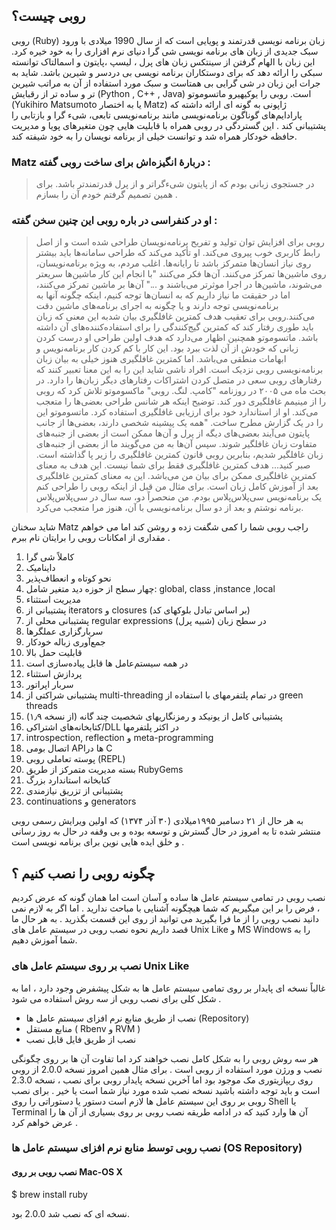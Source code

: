 ## روبی چیست؟
روبی (Ruby) زبان برنامه نویسی قدرتمند و پویایی است که از سال 1990 میلادی با ورود سبک جدیدی از زبان های برنامه نویسی شی گرا دنیای نرم افزاری را به خود خیره کرد. این زبان با الهام گرفتن از سینتکس زبان های پرل ، لیسپ ،پایتون و اسمالتاک توانسته سبکی را ارائه دهد که برای دوستکاران برنامه نویسی بی دردسر و شیرین باشد. شاید به جرات این زبان در شی گرایی بی همتاست و سبک مورد استفاده از آن به مراتب شیرین تر و ساده تر از رقبایش (Python , C++ , Java) است. 
روبی را یوکیهیرو ماتسوموتو (Yukihiro Matsumoto یا به اختصار Matz) ژاپونی به گونه ای ارائه داشته که پارادایم‌های گوناگون برنامه‌نویسی مانند برنامه‌نویسی تابعی، شیء گرا و بازتابی را پشتیبانی کند . این گستردگی در روبی همراه با قابلیت هایی چون متغیرهای پویا و مدیریت حافظه خودکار همراه شد و توانست خیلی از برنامه نویسان را به خود شیفته کند.

### Matz دربارهٔ انگیزه‌اش برای ساخت روبی گفته :
> در جستجوی زبانی بودم که از پایتون شیءگراتر و از پرل قدرتمندتر باشد. برای همین تصمیم گرفتم خودم آن را بسازم .
 
### او در کنفراسی در باره روبی این چنین سخن گفته : 
> روبی برای افزایش توان تولید و تفریح برنامه‌نویسان طراحی شده است و از اصل رابط کاربری خوب پیروی می‌کند. او تأکید می‌کند که طراحی سامانه‌ها باید بیشتر روی نیاز انسان‌ها متمرکز باشد تا رایانه‌ها. اغلب مردم، به ویژه برنامه‌نویسان، روی ماشین‌ها تمرکز می‌کنند. آن‌ها فکر می‌کنند "با انجام این کار ماشین‌ها سریعتر می‌شوند، ماشین‌ها در اجرا موثرتر می‌باشند و ..." آن‌ها بر ماشین تمرکز می‌کنند، اما در حقیقت ما نیاز داریم که به انسان‌ها توجه کنیم، اینکه چگونه آنها به برنامه‌نویسی توجه دارند و یا چگونه به اجرای برنامه‌های ماشین دقت می‌کنند.روبی برای تعقیب هدف کمترین غافلگیری بیان شدبه این معنی که زبان باید طوری رفتار کند که کمترین گیج‌کنندگی را برای استفاده‌کننده‌های آن داشته باشد. ماتسوموتو همچنین اظهار می‌دارد که هدف اولین طراحی او درست کردن زبانی که خودش از آن لذت ببرد بود. این کار با کم کردن کار برنامه‌نویس و ابهامات منطقی می‌باشد. اما کمترین غافلگیری هنوز خیلی به بیان زبان برنامه‌نویسی روبی نزدیک است. افراد ناشی شاید این را به این معنا تعبیر کنند که رفتارهای روبی سعی در متصل کردن اشتراکات رفتارهای دیگر زبان‌ها را دارد. در بحث ماه می ۲۰۰۵ در روزنامه "کامپ. لنگ. روبی" ماکسوموتو تلاش کرد که روبی را از مینیمم غافلگیری دور کند. توضیح اینکه هر شانس طراحی بعضی‌ها را متعجب می‌کند. او از استاندارد خود برای ارزیابی غافلگیری استفاده کرد. ماتسوموتو این را در یک گزارش مطرح ساخت. "همه یک پیشینه شخصی دارند، بعضی‌ها از جانب پایتون می‌آیند بعضی‌های دیگه از پرل و آن‌ها ممکن است از بعضی از جنبه‌های متفاوت زبان غافلگیر شوند. سپس آن‌ها به من می‌گویند ما از بعضی از جنبه‌های زبان غافلگیر شدیم، بنابرین روبی قانون کمترین غافلگیری را زیر پا گذاشته است. صبر کنید... هدف کمترین غافلگیری فقط برای شما نیست. این هدف به معنای کمترین غافلگیری ممکن برای بیان من می‌باشد. این به معنای کمترین غافلگیری بعد از آموزش کامل زبان است. برای مثال من قبل از اینکه روبی را طراحی کنم یک برنامه‌نویس سی‌پلاس‌پلاس بودم. من منحصراً دو، سه سال در سی‌پلاس‌پلاس برنامه نوشتم و بعد از دو سال برنامه‌نویسی با آن، هنوز مرا متعجب می‌کرد.

شاید سخنان Matz راجب روبی شما را کمی شگفت زده و روشن کند اما می خواهم مقداری از امکانات روبی را برایتان نام ببرم .

1. کاملاً شی گرا
2. داینامیک
3. نحو کوتاه و انعطاف‌پذیر
4. چهار سطح از حوزه دید متغیر شامل: global, class ,instance ,local
5. مدیریت استثناء
6. پشتیبانی از iterators و closures (بر اساس تبادل بلوکهای کد)
7. پشتیبانی محلی از regular expressions (شبیه پرل) در سطح زبان
8. سربارگزاری عملگرها
9. جمع‌آوری زباله خودکار
10. قابلیت حمل بالا
11. در همه سیستم‌عامل ها قابل پیاده‌سازی است
12. پردازش استثناء
13. سربار اپراتور
14. پشتیبانی شراکتی از multi-threading در تمام پلتفرمهای با استفاده از green threads
15. پشتیبانی کامل از یونیکد و رمزنگاریهای شخصیت چند گانه (از نسخه ۱٫۹)
16. کتابخانه‌های اشتراکی/DLL در اکثر پلتفرمها
17. introspection, reflection و meta-programming
18. اتصال بومی APIها در C
19. پوسته تعاملی روبی (REPL)
20. بسته مدیریت متمرکز از طریق RubyGems
21. کتابخانه استاندارد بزرگ
22. پشتیبانی از تزریق نیازمندی
23. continuations و generators

به هر حال از ۲۱ دسامبر ۱۹۹۵میلادی (۳۰ آذر ۱۳۷۴) که اولین ویرایش رسمی روبی منتشر شده تا به امروز در حال گسترش و توسعه بوده و بی وقفه در حال به روز رسانی و خلق ایده هایی نوین برای برنامه نویسی است . 

## چگونه روبی را نصب کنیم ؟
نصب روبی در تمامی سیستم عامل ها ساده و آسان است اما همان گونه که عرض کردیم ، فرض را بر این میگیریم که شما هیچگونه آشنایی با مباحث ندارید . اما اگر به لازم نمی دانید نصب روبی را از ما فرا بگیرید می توانید از روی این قسمت بگذرید .
به هر حال ما قصد داریم نحوه نصب روبی در سیستم عامل های Unix Like و MS Windows  را به شما آموزش دهیم.

### نصب بر روی سیستم عامل های Unix Like 
غالباً نسخه ای پایدار بر روی تمامی سیستم عامل ها به شکل پیشفرض وجود دارد ، اما به شکل کلی  برای نصب روبی از سه روش استفاده می شود . 

* نصب از طریق منابع نرم افزای سیستم عامل ها (Repository) 
* منابع مستقل ( Rbenv و RVM ) 
* نصب از طریق فایل قابل نصب

هر سه روش روبی را به شکل کامل نصب خواهند کرد اما تفاوت آن ها بر روی چگونگی نصب و ورژن مورد استفاده از روبی است . برای مثال همین امروز نسخه 2.0.0 از روبی روی ریپازیتوری مک موجود بود اما آخرین نسخه پایدار روبی برای نصب ، نسخه 2.3.0 است و باید توجه داشته باشید نسخه نصب شده مورد نیاز شما است یا خیر .
برای نصب روبی بر روی این سیستم عامل ها لازم است دستور یا دستوراتی را روی Shell یا Terminal آن ها وارد کنید که در ادامه طریقه نصب روبی بر روی بسیاری از آن ها را عرض خواهم کرد .

### نصب روبی توسط منابع نرم افزای سیستم عامل ها (OS Repository) 
#### نصب روبی بر روی  Mac-OS X

  $ brew install ruby

نسخه ای که نصب شد 2.0.0 بود.
